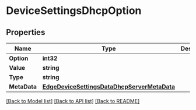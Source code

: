 # DeviceSettingsDhcpOption

## Properties

Name | Type | Description | Notes
------------ | ------------- | ------------- | -------------
**Option** | **int32** |  | [optional] 
**Value** | **string** |  | [optional] 
**Type** | **string** |  | [optional] 
**MetaData** | [**EdgeDeviceSettingsDataDhcpServerMetaData**](edgeDeviceSettingsDataDhcpServer_metaData.md) |  | [optional] 

[[Back to Model list]](../README.md#documentation-for-models) [[Back to API list]](../README.md#documentation-for-api-endpoints) [[Back to README]](../README.md)


